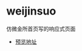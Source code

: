 # weijinsuo
仿微金所首页写的响应式页面
* [预览地址](http://htmlpreview.github.io/?https://github.com/fredaouyang/weijinsuo/blob/master/index.html) 
